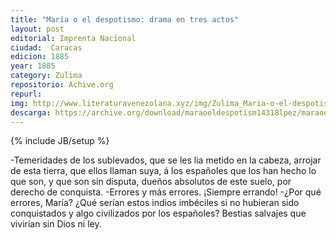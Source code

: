 ```yaml
---
title: "María o el despotismo: drama en tres actos"
layout: post
editorial: Imprenta Nacional
ciudad:  Caracas
edicion: 1885
year: 1885
category: Zulima
repositorio: Achive.org
repurl: 
img: http://www.literaturavenezolana.xyz/img/Zulima_Maria-o-el-despotismo|literatura-venezolana.jpg
descarga: https://archive.org/download/maraoeldespotism14318lpez/maraoeldespotism14318lpez.pdf
---
```

{% include JB/setup %}

-Temeridades de los sublevados, que se les lia metido en la cabeza, arrojar de esta tierra, que ellos llaman suya, á los españoles que los han hecho lo que son, y que son sin disputa, dueños absolutos de este suelo, por derecho de conquista. 
-Errores y más errores. ¡Siempre errando! 
-¿Por qué errores, María? ¿Qué serían estos indios imbéciles si no hubieran sido conquistados y algo civilizados por los españoles? Bestias salvajes que vivirían sin Dios ni ley. 